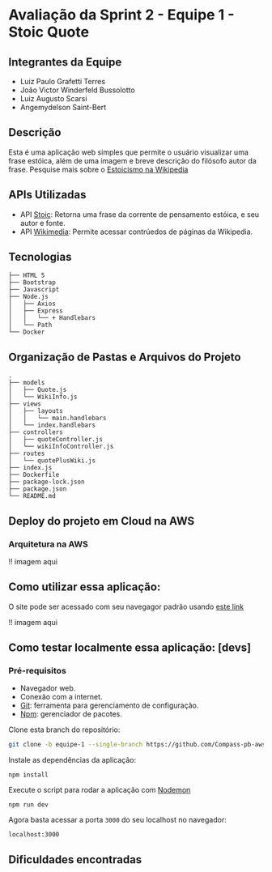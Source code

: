 # Avaliação da Sprint 2 - Equipe 1 - Stoic Quote

## Integrantes da Equipe
- Luiz Paulo Grafetti Terres
- João Victor Winderfeld Bussolotto
- Luiz Augusto Scarsi
- Angemydelson Saint-Bert

## Descrição
Esta é uma aplicação web simples que permite o usuário visualizar uma frase estóica, além de uma imagem e breve descrição do filósofo autor da frase. Pesquise mais sobre o [Estoicismo na Wikipedia](https://pt.wikipedia.org/wiki/Estoicismo)

## APIs Utilizadas
- API [Stoic](https://stoic-api.vercel.app/): Retorna uma frase da corrente de pensamento estóica, e seu autor e fonte.
- API [Wikimedia](https://www.mediawiki.org/wiki/API:Main_page): Permite acessar contrúedos de páginas da Wikipedia.

## Tecnologias
```
├── HTML 5
├── Bootstrap
├── Javascript
├── Node.js
│   ├── Axios
│   ├── Express
│   │   └── + Handlebars
│   └── Path
└── Docker
```

## Organização de Pastas e Arquivos do Projeto
```
.
├── models
│   ├── Quote.js
│   └── WikiInfo.js
├── views
│   ├── layouts
│   │   └── main.handlebars
│   └── index.handlebars
├── controllers
│   ├── quoteController.js
│   └── wikiInfoController.js
├── routes
│   └── quotePlusWiki.js
├── index.js
├── Dockerfile
├── package-lock.json
├── package.json
└── README.md
```

## Deploy do projeto em Cloud na AWS
### Arquitetura na AWS
  !! imagem aqui

## Como utilizar essa aplicação:
O site pode ser acessado com seu navegagor padrão usando [este link](http://54.147.19.114:3000/quote)
  
  !! imagem aqui

## Como testar localmente essa aplicação: [devs] 
### Pré-requisitos
- Navegador web.
- Conexão com a internet.
- [Git](https://git-scm.com/downloads): ferramenta para gerenciamento de configuração.
- [Npm](https://www.npmjs.com/): gerenciador de pacotes.


Clone esta branch do repositório:
```bash
git clone -b equipe-1 --single-branch https://github.com/Compass-pb-aws-2023-FURG-IFRS-UFFS/sprint-2-pb-aws-furg-ifrs-uffs && cd sprint-2-pb-aws-furg-ifrs-uffs
```
Instale as dependências da aplicação: 
```
npm install
```
Execute o script para rodar a aplicação com [Nodemon](https://www.npmjs.com/package/nodemon)
```
npm run dev
```
Agora basta acessar a porta ```3000``` do seu localhost no navegador:
```
localhost:3000
```

## Dificuldades encontradas